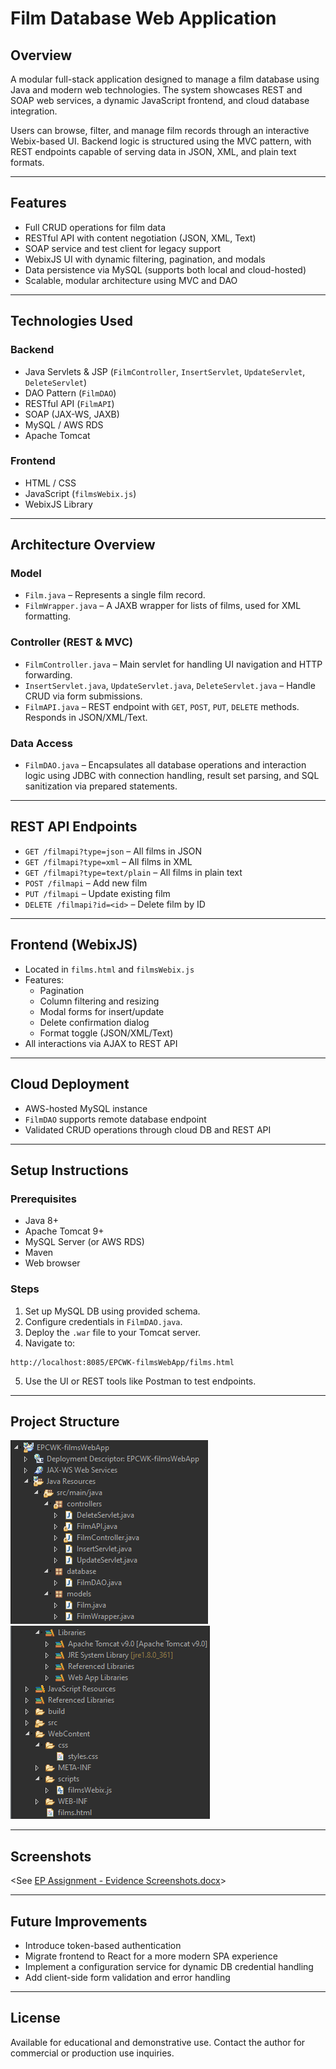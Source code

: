 # Film Database Web Application

## Overview

A modular full-stack application designed to manage a film database using Java and modern web technologies. The system showcases REST and SOAP web services, a dynamic JavaScript frontend, and cloud database integration.

Users can browse, filter, and manage film records through an interactive Webix-based UI. Backend logic is structured using the MVC pattern, with REST endpoints capable of serving data in JSON, XML, and plain text formats.

---

## Features

- Full CRUD operations for film data
- RESTful API with content negotiation (JSON, XML, Text)
- SOAP service and test client for legacy support
- WebixJS UI with dynamic filtering, pagination, and modals
- Data persistence via MySQL (supports both local and cloud-hosted)
- Scalable, modular architecture using MVC and DAO

---

## Technologies Used

### Backend

- Java Servlets & JSP (`FilmController`, `InsertServlet`, `UpdateServlet`, `DeleteServlet`)
- DAO Pattern (`FilmDAO`)
- RESTful API (`FilmAPI`)
- SOAP (JAX-WS, JAXB)
- MySQL / AWS RDS
- Apache Tomcat

### Frontend

- HTML / CSS
- JavaScript (`filmsWebix.js`)
- WebixJS Library

---

## Architecture Overview

### Model

- `Film.java` – Represents a single film record.
- `FilmWrapper.java` – A JAXB wrapper for lists of films, used for XML formatting.

### Controller (REST & MVC)

- `FilmController.java` – Main servlet for handling UI navigation and HTTP forwarding.
- `InsertServlet.java`, `UpdateServlet.java`, `DeleteServlet.java` – Handle CRUD via form submissions.
- `FilmAPI.java` – REST endpoint with `GET`, `POST`, `PUT`, `DELETE` methods. Responds in JSON/XML/Text.

### Data Access

- `FilmDAO.java` – Encapsulates all database operations and interaction logic using JDBC with connection handling, result set parsing, and SQL sanitization via prepared statements.

---

## REST API Endpoints

- `GET /filmapi?type=json` – All films in JSON
- `GET /filmapi?type=xml` – All films in XML
- `GET /filmapi?type=text/plain` – All films in plain text
- `POST /filmapi` – Add new film
- `PUT /filmapi` – Update existing film
- `DELETE /filmapi?id=<id>` – Delete film by ID

---

## Frontend (WebixJS)

- Located in `films.html` and `filmsWebix.js`
- Features:
  - Pagination
  - Column filtering and resizing
  - Modal forms for insert/update
  - Delete confirmation dialog
  - Format toggle (JSON/XML/Text)
- All interactions via AJAX to REST API

---

## Cloud Deployment

- AWS-hosted MySQL instance
- `FilmDAO` supports remote database endpoint
- Validated CRUD operations through cloud DB and REST API

---

## Setup Instructions

### Prerequisites

- Java 8+
- Apache Tomcat 9+
- MySQL Server (or AWS RDS)
- Maven
- Web browser

### Steps

1. Set up MySQL DB using provided schema.
2. Configure credentials in `FilmDAO.java`.
3. Deploy the `.war` file to your Tomcat server.
4. Navigate to:

```
http://localhost:8085/EPCWK-filmsWebApp/films.html
```

5. Use the UI or REST tools like Postman to test endpoints.

---

## Project Structure

![alt text](assets/image.png) ![alt text](assets/image-1.png)

---

## Screenshots

<See [EP Assignment - Evidence Screenshots.docx](https://github.com/KyoHiroshi/filmsWebApp/blob/main/EP%20Screenshots.docx)>

---

## Future Improvements

- Introduce token-based authentication
- Migrate frontend to React for a more modern SPA experience
- Implement a configuration service for dynamic DB credential handling
- Add client-side form validation and error handling

---

## License

Available for educational and demonstrative use. Contact the author for commercial or production use inquiries.
